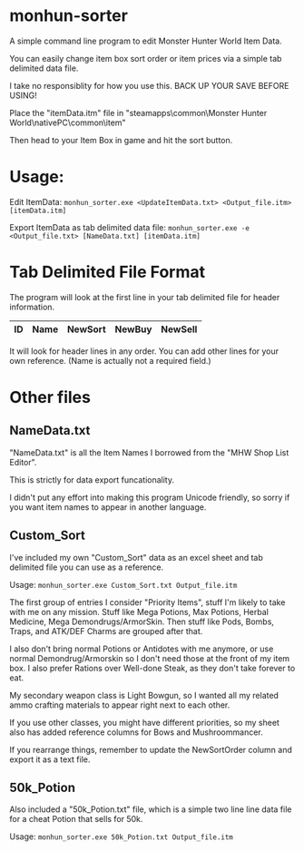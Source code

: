 # monhun-sorter #

A simple command line program to edit Monster Hunter World Item Data.

You can easily change item box sort order or item prices via a simple tab delimited data file.

I take no responsiblity for how you use this. BACK UP YOUR SAVE BEFORE USING!

Place the "itemData.itm" file in "steamapps\common\Monster Hunter World\nativePC\common\item"

Then head to your Item Box in game and hit the sort button.

# Usage: #
Edit ItemData:
    `monhun_sorter.exe <UpdateItemData.txt> <Output_file.itm> [itemData.itm]`

Export ItemData as tab delimited data file:
    `monhun_sorter.exe -e <Output_file.txt> [NameData.txt] [itemData.itm]`

# Tab Delimited File Format #

The program will look at the first line in your tab delimited file for header information.

| ID | Name | NewSort | NewBuy | NewSell |
|----|------|---------|--------|---------|

It will look for header lines in any order. You can add other lines for your own reference.
(Name is actually not a required field.)

# Other files
## NameData.txt ##
"NameData.txt" is all the Item Names I borrowed from the "MHW Shop List Editor".

This is strictly for data export funcationality.

I didn't put any effort into making this program Unicode friendly, so sorry if you want item names to appear in another language.

## Custom_Sort ##
I've included my own "Custom_Sort" data as an excel sheet and tab delimited file you can use as a reference.

Usage: `monhun_sorter.exe Custom_Sort.txt Output_file.itm`

The first group of entries I consider "Priority Items", stuff I'm likely to take with me on any mission. Stuff like Mega Potions, Max Potions, Herbal Medicine, Mega Demondrugs/ArmorSkin. Then stuff like Pods, Bombs, Traps, and ATK/DEF Charms are grouped after that.

I also don't bring normal Potions or Antidotes with me anymore, or use normal Demondrug/Armorskin so I don't need those at the front of my item box. I also prefer Rations over Well-done Steak, as they don't take forever to eat.

My secondary weapon class is Light Bowgun, so I wanted all my related ammo crafting materials to appear right next to each other.

If you use other classes, you might have different priorities, so my sheet also has added reference columns for Bows and Mushroommancer.

If you rearrange things, remember to update the NewSortOrder column and export it as a text file.

## 50k_Potion ##
Also included a "50k_Potion.txt" file, which is a simple two line line data file for a cheat Potion that sells for 50k.

Usage: `monhun_sorter.exe 50k_Potion.txt Output_file.itm`